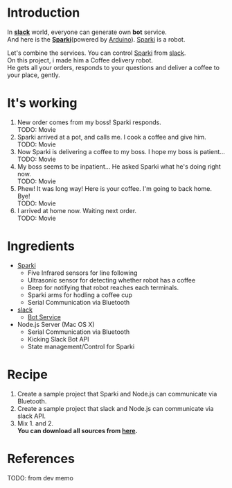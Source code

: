 # Introduction
In **[slack](https://slack.com/)** world, everyone can generate own **bot** service.  
And here is the **[Sparki](http://arcbotics.com/products/sparki/)**(powered by [Arduino](https://www.arduino.cc/)). [Sparki](http://arcbotics.com/products/sparki/) is a robot.  

Let's combine the services. You can control [Sparki](http://arcbotics.com/products/sparki/) from [slack](https://slack.com/).  
On this project, i made him a Coffee delivery robot.  
He gets all your orders, responds to your questions and deliver a coffee to your place, gently.

# It's working
1. New order comes from my boss! Sparki responds.  
  TODO: Movie  
2. Sparki arrived at a pot, and calls me. I cook a coffee and give him.  
  TODO: Movie  
3. Now Sparki is delivering a coffee to my boss. I hope my boss is patient...  
  TODO: Movie
4. My boss seems to be inpatient... He asked Sparki what he's doing right now.  
  TODO: Movie
5. Phew! It was long way! Here is your coffee. I'm going to back home. Bye!  
  TODO: Movie
6. I arrived at home now. Waiting next order.  
  TODO: Movie

# Ingredients
* [Sparki](http://arcbotics.com/products/sparki/)
  * Five Infrared sensors for line following
  * Ultrasonic sensor for detecting whether robot has a coffee
  * Beep for notifying that robot reaches each terminals.
  * Sparki arms for hodling a coffee cup
  * Serial Communication via Bluetooth
* [slack](https://slack.com/)
  * [Bot Service](https://api.slack.com/bot-users)
* Node.js Server (Mac OS X)
  * Serial Communication via Bluetooth
  * Kicking Slack Bot API
  * State management/Control for Sparki

# Recipe
1. Create a sample project that Sparki and Node.js can communicate via Bluetooth.  
2. Create a sample project that slack and Node.js can communicate via slack API.  
3. Mix 1. and 2.  
**You can download all sources from [here](https://github.com/dosuken123/CoffeeServeRobot).**  

# References
TODO: from dev memo
